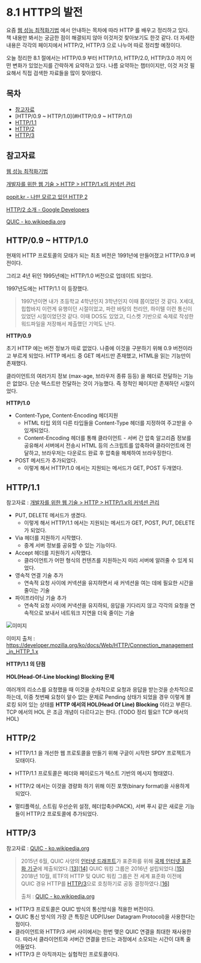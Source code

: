 # 8.1 HTTP의 발전

요즘 [웹 성능 최적화기법](http://www.yes24.com/Product/Goods/96262886) 에서 안내하는 목차에 따라 HTTP 를 배우고 정리하고 있다. 책 내용만 봐서는 궁금한 점이 해결되지 않아 이것저것 찾아보기도 한것 같다. 더 자세한 내용은 각각의 페이지에서 HTTP/2, HTTP/3 으로 나누어 따로 정리할 예정이다.  

오늘 정리한 8.1 절에서는 HTTP/0.9 부터 HTTP/1.0, HTTP/2.0, HTTP/3.0 까지 어떤 변화가 있었는지를 간략하게 요약하고 있다. 나름 요약하는 챕터이지만, 이것 저것 필요해서 직접 검색한 자료들을 많이 찾아왔다.    



## 목차

- [참고자료](#참고자료)
- [HTTP/0.9 ~ HTTP/1.0](#HTTP/0.9 ~ HTTP/1.0)
- [HTTP/1.1](#HTTP/1.1)
- [HTTP/2](#HTTP/2)
- [HTTP/3](#HTTP/3)



## 참고자료

[웹 성능 최적화기법](http://www.yes24.com/Product/Goods/96262886)  

[개발자를 위한 웹 기술 > HTTP > HTTP/1.x의 커넥션 관리](https://developer.mozilla.org/ko/docs/Web/HTTP/Connection_management_in_HTTP_1.x)  

[popit.kr - 나만 모르고 있던 HTTP 2](https://www.popit.kr/%EB%82%98%EB%A7%8C-%EB%AA%A8%EB%A5%B4%EA%B3%A0-%EC%9E%88%EB%8D%98-http2/)  

[HTTP/2 소개 - Google Developers](https://developers.google.com/web/fundamentals/performance/http2?hl=ko)  

[QUIC - ko.wikipedia.org](https://ko.wikipedia.org/wiki/QUIC)  



## HTTP/0.9 ~ HTTP/1.0

현재의 HTTP 프로토콜의 모태가 되는 최초 버전은 1991년에 만들어졌고 HTTP/0.9 버전이다.  

그리고 4년 뒤인 1995년에는 HTTP/1.0 버전으로 업데이트 되었다.  

1997년도에는 HTTP/1.1 이 등장했다.  

> 1997년이면 내가 초등학교 4학년인지 3학년인지 이때 쯤이었던 것 같다. X세대, 힙합바지 이런게 유행이던 시절이었고, 파란 바탕의 천리안, 하이텔 이런 통신이 있었던 시절이었던것 같다. 이때 DOS도 있었고, 디스켓 기반으로 숙제로 작성한 워드파일을 저장해서 제출했던 기억도 난다.  



**HTTP/0.9**  

초기 HTTP 에는 버전 정보가 따로 없었다. 나중에 이것을 구분하기 위해 0.9 버전이라고 부르게 되었다. HTTP 메서드 중 GET 메서드만 존재했고, HTML을 읽는 기능만이 존재했다.  

클라이언트의 여러가지 정보 (max-age, 브라우저 종류 등등) 을 헤더로 전달하는 기능은 없었다. 단순 텍스트만 전달하는 것이 가능했다. 즉 정적인 페이지만 존재하던 시절이었다.

  

**HTTP/1.0**

- Content-Type, Content-Encoding 헤더지원  
  - HTML 타입 외의 다른 타입들을 Content-Type 헤더를 지정하여 주고받을 수 있게되었다.
  - Content-Encoding 헤더를 통해 클라이언트 - 서버 간 압축 알고리즘 정보를 공유해서 서버에서 전송시 HTML 등의 스크립트를 압축하여 클라이언트에 전달하고, 브라우저는 다운로드 완료 후 압축을 해제하여 브라우징한다.
- POST 메서드가 추가되었다. 
  - 이렇게 해서 HTTP/1.0 에서는 지원되는 메서드가 GET, POST 두개였다.



## HTTP/1.1

참고자료 : [개발자를 위한 웹 기술 > HTTP > HTTP/1.x의 커넥션 관리](https://developer.mozilla.org/ko/docs/Web/HTTP/Connection_management_in_HTTP_1.x)  

- PUT, DELETE 메서드가 생겼다.
  - 이렇게 해서 HTTP/1.1 에서는 지원되는 메서드가 GET, POST, PUT, DELETE 가 되었다.
- Via 헤더를 지원하기 시작했다.
  - 중계 서버 정보를 공유할 수 있는 기능이다.
- Accept 헤더를 지원하기 시작했다.
  - 클라이언트가 어떤 형식의 컨텐츠를 지원하는지 미리 서버에 알려줄 수 있게 되었다.
- 영속적 연결 기술 추가
  - 연속적 요청 사이에 커넥션을 유지하면서 새 커넥션을 여는 데에 필요한 시간을 줄이는 기술
- 파이프라이닝 기술 추가
  - 연속적 요청 사이에 커낵션을 유지하되, 응답을 기다리지 않고 각각의 요청을 연속적으로 보내서 네트워크 지연을 더욱 줄이는 기술



![이미지](https://media.prod.mdn.mozit.cloud/attachments/2016/08/11/13727/7bcf4a6223bb4601ef809ca5eb84b356/HTTP1_x_Connections.png)

이미지 출처 : https://developer.mozilla.org/ko/docs/Web/HTTP/Connection_management_in_HTTP_1.x  



**HTTP/1.1 의 단점**

**HOL(Head-Of-Line blocking) Blocking 문제**

여러개의 리소스를 요청했을 때 이것을 순차적으로 요청과 응답을 받는것을 순차적으로 하는데, 이중 첫번째 요청이 알수 없는 문제로 Pending 상태가 되었을 경우 이렇게 블로킹 되어 있는 상태를 **HTTP 에서의 HOL(Head Of Line) Blocking** 이라고 부른다. TCP 에서의 HOL 은 조금 개념이 다르다고는 한다. (TODO 정리 필요!! TCP 에서의 HOL)



## HTTP/2

- HTTP/1.1 을 개선한 웹 프로토콜을 만들기 위해 구글이 시작한 SPDY 프로젝트가 모태이다.  

- HTTP/1.1 프로토콜은 헤더와 페이로드가 텍스트 기반의 메시지 형태였다.  

- HTTP/2 에서는 이것을 경량화 하기 위해 이진 포맷(binary format)을 사용하게 되었다.
- 멀티플렉싱, 스트림 우선순위 설정, 헤더압축(HPACK), 서버 푸시 같은 새로운 기능들이 HTTP/2 프로토콜에 추가되었다.

  

## HTTP/3

참고자료 : [QUIC - ko.wikipedia.org](https://ko.wikipedia.org/wiki/QUIC)  

> 2015년 6월, QUIC 사양의 [인터넷 드래프트](https://ko.wikipedia.org/w/index.php?title=인터넷_드래프트&action=edit&redlink=1)가 표준화를 위해 [국제 인터넷 표준화 기구](https://ko.wikipedia.org/wiki/국제_인터넷_표준화_기구)에 제출되었다.[[13\]](https://ko.wikipedia.org/wiki/QUIC#cite_note-13)[[14\]](https://ko.wikipedia.org/wiki/QUIC#cite_note-14) QUIC 워킹 그룹은 2016년 설립되었다.[[15\]](https://ko.wikipedia.org/wiki/QUIC#cite_note-15) 2018년 10월, IETF의 HTTP 및 QUIC 워킹 그룹은 전 세계 표준화 이전에 QUIC 경유 HTTP를 [HTTP/3](https://ko.wikipedia.org/wiki/HTTP/3)으로 호칭하기로 공동 결정하였다.[[16\]](https://ko.wikipedia.org/wiki/QUIC#cite_note-:0-16)  
>
> 출처 : [QUIC - ko.wikipedia.org](https://ko.wikipedia.org/wiki/QUIC)



- HTTP/3 프로토콜은 QUIC 방식의 통신방식을 적용한 버전이다.
- QUIC 통신 방식의 가장 큰 특징은 UDP(User Datagram Protocol)을 사용한다는 점이다.
- 클라이언트와 HTTP/3 서버 사이에서는 한번 맺은 QUIC 연결을 최대한 재사용한다. 따라서 클라이언트와 서버간 연결을 만드는 과정에서 소모되는 시간이 대폭 줄어들었다.
- HTTP/3 은 아직까지는 실험적인 프로토콜이다.


